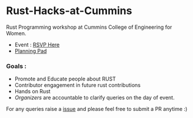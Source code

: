 # Rust-Hacks-at-Cummins
Rust Programming workshop at  Cummins College of Engineering for Women. 

* Event : [RSVP Here](https://reps.mozilla.org/e/rust-at-cummins/)
* [Planning Pad](https://public.etherpad-mozilla.org/p/remo-rust-at-cummins) 

### Goals : 

* Promote and Educate people about  RUST 
* Contributor engagement in future rust contributions
* Hands on Rust
* *Organizers* are accountable to clarify queries on the day of event. 

For any queries raise a [issue](https://github.com/rowdymehul/Rust-Hacks-at-Cummins/issues) and please feel free to submit a PR anytime :)
